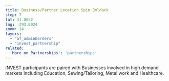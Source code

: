 ```yaml
---
title: Business/Partner Location Spin Boldack
step: 7
lat: 31.0052
lng: -293.6024
zoom: 14
layers:
  - "af_adminborders"
  - "invest_partnership"
related:
  'More on Partnerships': 'partnerships'
---
```


INVEST participants are paired with Businesses involved in high demand markets including Education, Sewing/Tailoring, Metal work and Healthcare.
